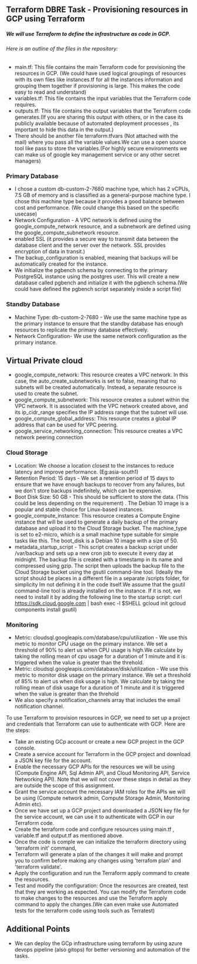 ## Terraform DBRE Task - Provisioning resources in GCP using Terraform
##### We will use Terraform to define the infrastructure as code in GCP. 
###### Here is an outline of the files in the repository:
- main.tf: This file contains the main Terraform code for provisioning the resources in GCP. 
(We could have used logical groupings of resources with its own files like instances.tf for all the instances information and grouping them together if provisioning is large. This makes the code easy to read and understand)
- variables.tf: This file contains the input variables that the Terraform code requires.
- outputs.tf: This file contains the output variables that the Terraform code generates.(If you are sharing this output with others, or in the case its publicly available because of automated deployment processes , its important to hide this data in the output.)
- There should be another file terraform.tfvars (Not attached with the mail) where you pass all the variable values.We can use a open source tool like pass to store the variables.(For highly secure environments we can make us of google key management service or any other secret managers)


### Primary Database

-  I chose a custom  db-custom-2-7680 machine type, which has 2 vCPUs, 7.5 GB of memory and is classified as a general-purpose machine type. I chose this machine type because it provides a good balance between cost and performance. (We could change this based on the specific usecase)
- Network Configuration -  A VPC network is defined using the google_compute_network resource, and a subnetwork are defined using the google_compute_subnetwork resource.
- enabled SSL (it provides a secure way to transmit data between the database client and the server over the network. SSL provides encryption of data in transit.)
- The backup_configuration is enabled, meaning that backups will be automatically created for the instance. 
- We initialize the pgbench schema by connecting to the primary PostgreSQL instance using the postgres user.
This will create a new database called pgbench and initialize it with the pgbench schema.(We could have defined the pgbench script separately inside a script file)

### Standby Database
- Machine Type: db-custom-2-7680 - We use the same machine type as the primary instance to ensure that the standby database has enough resources to replicate the primary database effectively.
- Network Configuration- We use the same network configuration as the primary instance.

## Virtual Private cloud
- google_compute_network: This resource creates a VPC network. In this case, the auto_create_subnetworks is set to false, meaning that no subnets will be created automatically. Instead, a separate resource is used to create the subnet.
- google_compute_subnetwork: This resource creates a subnet within the VPC network. It is associated with the VPC network created above, and its ip_cidr_range specifies the IP address range that the subnet will use.
- google_compute_global_address: This resource creates a global IP address that can be used for VPC peering. 
- google_service_networking_connection: This resource creates a VPC network peering connection 


### Cloud Storage
- Location: We choose a location closest to the instances to reduce latency and improve performance.     (Eg:asia-south1)
- Retention Period: 15 days - We set a retention period of 15 days to ensure that we have enough backups to recover from any failures, but we don't store backups indefinitely, which can be expensive.
- Boot Disk Size: 50 GB - This should be sufficient to store the data. (This could be less depending on the requirement) . The Debian 10 image is a popular and stable choice for Linux-based instances. 
- google_compute_instance: This resource creates a Compute Engine instance that will be used to generate a daily backup of the primary database and upload it to the Cloud Storage bucket. The machine_type is set to e2-micro, which is a small machine type suitable for simple tasks like this. The boot_disk is a Debian 10 image with a size of 50.
- metadata_startup_script  - This script creates a backup script under /var/backup and sets up a new cron job to execute it every day at midnight. The backup file is created with a timestamp in its name and compressed using gzip. The script then uploads the backup file to the Cloud Storage bucket using the gsutil command-line tool. (Ideally the script should be places in a different file in a separate /scripts folder, for simplicity Im not defining it in the code itself.We assume that the gsutil command-line tool is already installed on the instance. If it is not, we need to install it by adding the following line to the startup script:
curl https://sdk.cloud.google.com | bash
exec -l $SHELL
gcloud init
gcloud components install gsutil)


### Monitoring
- Metric: cloudsql.googleapis.com/database/cpu/utilization - We use this metric to monitor CPU usage on the primary instance. We set a threshold of 90% to alert us when CPU usage is high.We calculate by taking the rolling mean of cpu usage for a duration of 1 minute and it is triggered when the value is greater than the threhold.
- Metric: cloudsql.googleapis.com/database/disk/utilization - We use this metric to monitor disk usage on the primary instance. We set a threshold of 85% to alert us when disk usage is high.
We calculate by taking the rolling mean of disk usage for a duration of 1 minute and it is triggered when the value is greater than the threhold
- We also specify a notification_channels array that includes the email notification channel.



To use Terraform to provision resources in GCP, we need to set up a project and credentials that Terraform can use to authenticate with GCP. Here are the steps:

- Take an existing GCp account or create a new GCP project in the GCP console.
- Create a service account for Terraform in the GCP project and download a JSON key file for the account.
- Enable the necessary GCP APIs for the resources we will be using (Compute Engine API, Sql Admin API, and Cloud Monitoring API, Service Networking API).
Note that we will not cover these steps in detail as they are outside the scope of this assignment.
- Grant the service account the necessary IAM roles for the APIs we will be using (Compute network admin, Compute Storage Admin, Monitoring Admin etc).
- Once we have set up a GCP project and downloaded a JSON key file for the service account, we can use it to authenticate with GCP in our Terraform code.
- Create the terraform code and configure resources using main.tf , variable.tf and output.tf as mentioned above.
- Once the code is comple we can initialize the terraform directory using 'terraform init' command,
- Terraform will generate a plan of the changes it will make and prompt you to confirm before making any changes using 'terrafom plan' and 'terraform validate'.
- Apply the configuration and run the Terraform apply command to create the resources.
- Test and modify the configuration: Once the resources are created, test that they are working as expected. 
You can modify the Terraform code to make changes to the resources and use the Terraform apply command to apply the changes.(We can even make use Automated tests for the terraform code using tools such as Terratest)


## Additional Points
- We can deploy the GCp infrastructure using terraform by using azure devops pipeline (also gitops) for better versioning and automation of the tasks.

